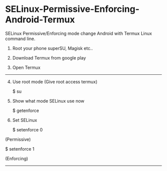 # SELinux-Permissive-Enforcing-Android-Termux
SELinux Permissive/Enforcing mode change Android with Termux Linux command line.

1. Root your phone superSU, Magisk etc..

2. Download Termux from google play

3. Open Termux
_____________________________________
4. Use root mode (Give root access termux)
  
   $ su   

5. Show what mode SELinux use now

   $ getenforce

6. Set SELinux 
 
   $ setenforce 0

(Permissive)

  $ setenforce 1

(Enforcing)
____________________________________
